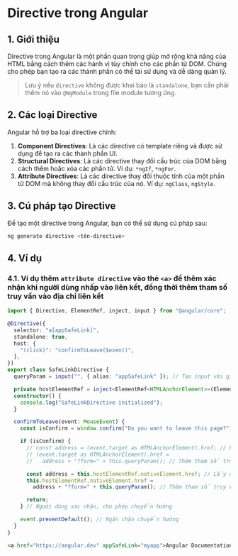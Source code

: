 # Directive trong Angular
## 1. Giới thiệu
Directive trong Angular là một phần quan trọng giúp mở rộng khả năng của HTML bằng cách thêm các hành vi tùy chỉnh cho các phần tử DOM. Chúng cho phép bạn tạo ra các thành phần có thể tái sử dụng và dễ dàng quản lý.

> Lưu ý nếu `directive` không được khai báo là `standalone`, bạn cần phải thêm nó vào `@NgModule` trong file module tương ứng.

## 2. Các loại Directive
Angular hỗ trợ ba loại directive chính:

1. **Component Directives**: Là các directive có template riêng và được sử dụng để tạo ra các thành phần UI.
2. **Structural Directives**: Là các directive thay đổi cấu trúc của DOM bằng cách thêm hoặc xóa các phần tử. Ví dụ: `*ngIf`, `*ngFor`.
3. **Attribute Directives**: Là các directive thay đổi thuộc tính của một phần tử DOM mà không thay đổi cấu trúc của nó. Ví dụ: `ngClass`, `ngStyle`.

## 3. Cú pháp tạo Directive

Để tạo một directive trong Angular, bạn có thể sử dụng cú pháp sau:
```bash
ng generate directive <tên-directive>
```

## 4. Ví dụ
### 4.1. Ví dụ thêm `attribute directive` vào thẻ `<a>` để thêm xác nhận khi người dùng nhấp vào liên kết, đồng thời thêm tham số truy vấn vào địa chỉ liên kết
```ts
import { Directive, ElementRef, inject, input } from "@angular/core";

@Directive({
  selector: "a[appSafeLink]",
  standalone: true,
  host: {
    "(click)": "confirmToLeave($event)",
  },
})
export class SafeLinkDirective {
  queryParam = input("", { alias: "appSafeLink" }); // Tạo input với giá trị mặc định là "" và có attribute chính là "appSafeLink" để trong template có thể sử dụng luôn bằng cách <tên directive> = "<giá trị>"

  private hostElementRef = inject<ElementRef<HTMLAnchorElement>>(ElementRef); // Lấy tham chiếu đến phần tử host (ở đây là thẻ <a>)
  constructor() {
    console.log("SafeLinkDirective initialized");
  }

  confirmToLeave(event: MouseEvent) {
    const isConfirm = window.confirm("Do you want to leave this page?"); // Hiển thị hộp thoại xác nhận

    if (isConfirm) {
      // const address = (event.target as HTMLAnchorElement).href; // Lấy địa chỉ liên kết mà người dùng muốn truy cập khi nhấp vào
      // (event.target as HTMLAnchorElement).href =
      //   address + "?form=" + this.queryParam(); // Thêm tham số truy vấn vào địa chỉ liên kết

      const address = this.hostElementRef.nativeElement.href; // Lấy địa chỉ liên kết mà người dùng muốn truy cập khi nhấp vào
      this.hostElementRef.nativeElement.href =
        address + "?form=" + this.queryParam(); // Thêm tham số truy vấn vào địa chỉ liên kết

      return;
    } // Người dùng xác nhận, cho phép chuyển hướng

    event.preventDefault(); // Ngăn chặn chuyển hướng
  }
}


```
```html
<a href="https://angular.dev" appSafeLink="myapp">Angular Documentation</a>